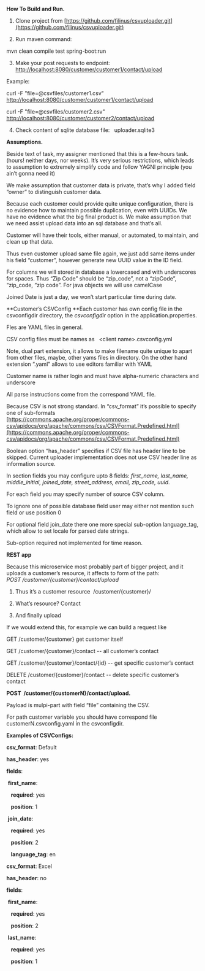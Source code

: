 **How To Build and Run.**  

1. Clone project from [https://github.com/filinus/csvuploader.git](https://github.com/filinus/csvuploader.git)  

2. Run maven command:    

mvn clean compile test spring-boot:run

3. Make your post requests to endpoint: [http://localhost:8080/customer/customer1/contact/upload](http://localhost:8080/customer/customer1/contact/upload)  
  

Example:   

curl -F "file=@csvfiles/customer1.csv" [http://localhost:8080/customer/customer1/contact/upload](http://localhost:8080/customer/customer1/contact/upload)  

curl -F "file=@csvfiles/customer2.csv" [http://localhost:8080/customer/customer2/contact/upload](http://localhost:8080/customer/customer2/contact/upload)

4. Check content of sqlite database file:   uploader.sqlite3


**Assumptions.**

Beside text of task, my assigner mentioned that this is a few-hours task. (hours! neither days, nor weeks). It’s very serious restrictions, which leads to assumption to extremely simplify code and follow YAGNI principle (you ain’t gonna need it)

We make assumption that customer data is private, that’s why I added field “owner” to distinguish customer data. 

Because each customer could provide quite unique configuration, there is no evidence how to maintain possible duplication, even with UUIDs. We have no evidence what the big final product is. We make assumption that we need assist upload data into an sql database and that’s all.  

Customer will have their tools, either manual, or automated, to maintain, and clean up that data.

Thus even customer upload same file again, we just add same items under his field “customer”, however generate new UUID value in the ID field. 

For columns we will stored in database a lowercased and with underscores for spaces. Thus “Zip Code” should be “zip_code”, not a “zipCode”, “zip_code, “zip code”. For java objects we will use camelCase 

Joined Date is just a day, we won’t start particular time during date.

**Customer’s CSVConfig **Each customer has own config file in the csvconfigdir directory, the _csvconfigdir_ option in the application.properties.  

Fles are YAML files in general.

CSV config files must be names as   &lt;client name&gt;.csvconfig.yml

Note, dual part extension, it allows to make filename quite unique to apart from other files, maybe, other yams files in directory. On the other hand extension “.yaml” allows to use editors familiar with YAML

Customer name is rather login and must have alpha-numeric characters and underscore

  

All parse instructions come from the correspond YAML file.

Because CSV is not strong standard. In “csv_format” it’s possible to specify one of sub-formats  
[https://commons.apache.org/proper/commons-csv/apidocs/org/apache/commons/csv/CSVFormat.Predefined.html](https://commons.apache.org/proper/commons-csv/apidocs/org/apache/commons/csv/CSVFormat.Predefined.html)

Boolean option “has_header” specifies if CSV file has header line to be skipped. Current uploader implementation does not use CSV header line as information source.  

In section fields you may configure upto 8 fields: _first_name, last_name, middle_initial, joined_date, street_address, email, zip_code, uuid_.  

For each field you may specify number of source CSV column.    

To ignore one of possible database field user may either not mention such field or use position 0

For optional field join_date there one more special sub-option language_tag, which allow to set locale for parsed date strings.  

Sub-option required not implemented for time reason.  
  

**REST app**  

Because this microservice most probably part of bigger project, and it uploads a customer’s resource, it affects to form of the path:  
_POST /customer/{customer}/contact/upload_  

1. Thus it’s a customer resource  /customer/{customer}/  

2. What’s resource? Contact  

3. And finally upload  
  

If we would extend this, for example we can build a request like

GET /customer/{customer} get customer itself

GET /customer/{customer}/contact -- all customer’s contact  

GET /customer/{customer}/contact/{id} -- get specific customer’s contact  

DELETE /customer/{customer}/contact -- delete specific customer’s contact  
  

**POST  /customer/{customerN}/contact/upload.**

Payload is mulpi-part with field “file” containing the CSV.    

For path customer variable you should have correspond file customerN.csvconfig.yaml in the csvconfigdir. 


**Examples of CSVConfigs:**

**csv_format**: Default

**has_header**: yes

**fields**:

 **first_name**:

   **required**: yes

   **position**: 1

 **join_date**:

   **required**: yes

   **position**: 2

   **language_tag**: en

**csv_format**: Excel

**has_header**: no

**fields**:

 **first_name**:

   **required**: yes

   **position**: 2

 **last_name**:

   **required**: yes

   **position**: 1
